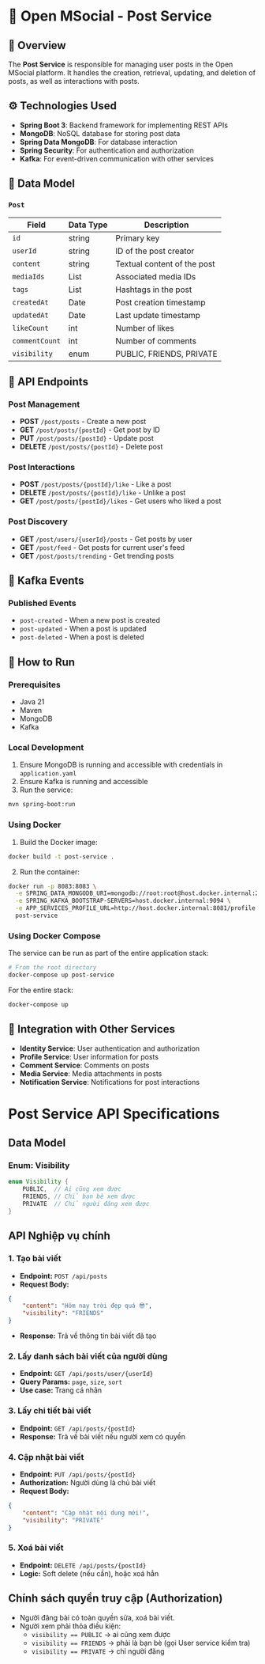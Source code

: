 # 📝 Open MSocial - Post Service

## 📌 Overview

The **Post Service** is responsible for managing user posts in the Open MSocial platform. It handles the creation, retrieval, updating, and deletion of posts, as well as interactions with posts.

## ⚙️ Technologies Used

- **Spring Boot 3**: Backend framework for implementing REST APIs
- **MongoDB**: NoSQL database for storing post data
- **Spring Data MongoDB**: For database interaction
- **Spring Security**: For authentication and authorization
- **Kafka**: For event-driven communication with other services

## 🧩 Data Model

### `Post`
| Field         | Data Type    | Description                    |
|---------------|--------------|--------------------------------|
| `id`          | string       | Primary key                    |
| `userId`      | string       | ID of the post creator         |
| `content`     | string       | Textual content of the post    |
| `mediaIds`    | List<string> | Associated media IDs           |
| `tags`        | List<string> | Hashtags in the post           |
| `createdAt`   | Date         | Post creation timestamp        |
| `updatedAt`   | Date         | Last update timestamp          |
| `likeCount`   | int          | Number of likes                |
| `commentCount`| int          | Number of comments             |
| `visibility`  | enum         | PUBLIC, FRIENDS, PRIVATE       |

## 📡 API Endpoints

### Post Management
- **POST** `/post/posts` - Create a new post
- **GET** `/post/posts/{postId}` - Get post by ID
- **PUT** `/post/posts/{postId}` - Update post
- **DELETE** `/post/posts/{postId}` - Delete post

### Post Interactions
- **POST** `/post/posts/{postId}/like` - Like a post
- **DELETE** `/post/posts/{postId}/like` - Unlike a post
- **GET** `/post/posts/{postId}/likes` - Get users who liked a post

### Post Discovery
- **GET** `/post/users/{userId}/posts` - Get posts by user
- **GET** `/post/feed` - Get posts for current user's feed
- **GET** `/post/posts/trending` - Get trending posts

## 🔄 Kafka Events

### Published Events
- `post-created` - When a new post is created
- `post-updated` - When a post is updated
- `post-deleted` - When a post is deleted

## 🚀 How to Run

### Prerequisites
- Java 21
- Maven
- MongoDB
- Kafka

### Local Development
1. Ensure MongoDB is running and accessible with credentials in `application.yaml`
2. Ensure Kafka is running and accessible
3. Run the service:
```bash
mvn spring-boot:run
```

### Using Docker
1. Build the Docker image:
```bash
docker build -t post-service .
```

2. Run the container:
```bash
docker run -p 8083:8083 \
  -e SPRING_DATA_MONGODB_URI=mongodb://root:root@host.docker.internal:27017/post-service?authSource=admin \
  -e SPRING_KAFKA_BOOTSTRAP-SERVERS=host.docker.internal:9094 \
  -e APP_SERVICES_PROFILE_URL=http://host.docker.internal:8081/profile \
  post-service
```

### Using Docker Compose
The service can be run as part of the entire application stack:
```bash
# From the root directory
docker-compose up post-service
```

For the entire stack:
```bash
docker-compose up
```

## 🔄 Integration with Other Services

- **Identity Service**: User authentication and authorization
- **Profile Service**: User information for posts
- **Comment Service**: Comments on posts
- **Media Service**: Media attachments in posts
- **Notification Service**: Notifications for post interactions

# Post Service API Specifications

## Data Model

### Enum: Visibility

```java
enum Visibility {
    PUBLIC,  // Ai cũng xem được
    FRIENDS, // Chỉ bạn bè xem được
    PRIVATE  // Chỉ người đăng xem được
}
```

## API Nghiệp vụ chính

### 1. Tạo bài viết
* **Endpoint:** `POST /api/posts`
* **Request Body:**
```json
{
    "content": "Hôm nay trời đẹp quá 😎",
    "visibility": "FRIENDS"
}
```
* **Response:** Trả về thông tin bài viết đã tạo

### 2. Lấy danh sách bài viết của người dùng
* **Endpoint:** `GET /api/posts/user/{userId}`
* **Query Params:** `page`, `size`, `sort`
* **Use case:** Trang cá nhân

### 3. Lấy chi tiết bài viết
* **Endpoint:** `GET /api/posts/{postId}`
* **Response:** Trả về bài viết nếu người xem có quyền

### 4. Cập nhật bài viết
* **Endpoint:** `PUT /api/posts/{postId}`
* **Authorization:** Người dùng là chủ bài viết
* **Request Body:**
```json
{
    "content": "Cập nhật nội dung mới!",
    "visibility": "PRIVATE"
}
```

### 5. Xoá bài viết
* **Endpoint:** `DELETE /api/posts/{postId}`
* **Logic:** Soft delete (nếu cần), hoặc xoá hẳn

## Chính sách quyền truy cập (Authorization)
* Người đăng bài có toàn quyền sửa, xoá bài viết.
* Người xem phải thỏa điều kiện:
    * `visibility == PUBLIC` → ai cũng xem được
    * `visibility == FRIENDS` → phải là bạn bè (gọi User service kiểm tra)
    * `visibility == PRIVATE` → chỉ người đăng
